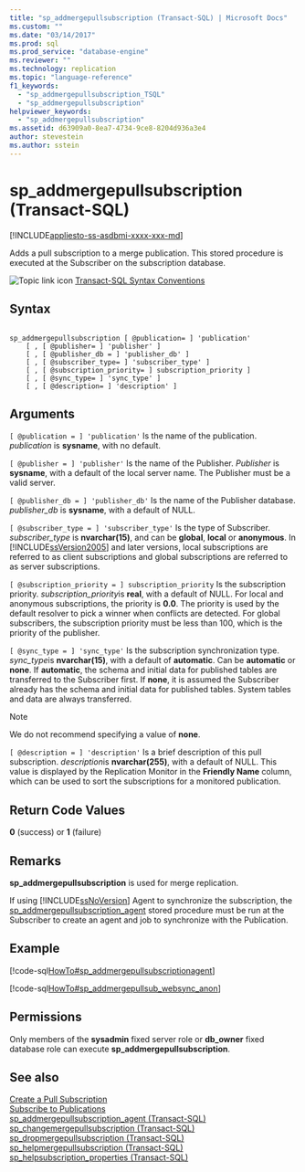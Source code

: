 ```yaml
---
title: "sp_addmergepullsubscription (Transact-SQL) | Microsoft Docs"
ms.custom: ""
ms.date: "03/14/2017"
ms.prod: sql
ms.prod_service: "database-engine"
ms.reviewer: ""
ms.technology: replication
ms.topic: "language-reference"
f1_keywords: 
  - "sp_addmergepullsubscription_TSQL"
  - "sp_addmergepullsubscription"
helpviewer_keywords: 
  - "sp_addmergepullsubscription"
ms.assetid: d63909a0-8ea7-4734-9ce8-8204d936a3e4
author: stevestein
ms.author: sstein
---
```

# sp_addmergepullsubscription (Transact-SQL)
[!INCLUDE[appliesto-ss-asdbmi-xxxx-xxx-md](../../includes/appliesto-ss-asdbmi-xxxx-xxx-md.md)]

  Adds a pull subscription to a merge publication. This stored procedure is executed at the Subscriber on the subscription database.  
  
 ![Topic link icon](../../database-engine/configure-windows/media/topic-link.gif "Topic link icon") [Transact-SQL Syntax Conventions](../../t-sql/language-elements/transact-sql-syntax-conventions-transact-sql.md)  
  
## Syntax  
  
```  
  
sp_addmergepullsubscription [ @publication= ] 'publication'   
    [ , [ @publisher= ] 'publisher' ]   
    [ , [ @publisher_db = ] 'publisher_db' ]   
    [ , [ @subscriber_type= ] 'subscriber_type' ]   
    [ , [ @subscription_priority= ] subscription_priority ]   
    [ , [ @sync_type= ] 'sync_type' ]   
    [ , [ @description= ] 'description' ]  
```  
  
## Arguments  
`[ @publication = ] 'publication'`
 Is the name of the publication. *publication* is **sysname**, with no default.  
  
`[ @publisher = ] 'publisher'`
 Is the name of the Publisher. *Publisher* is **sysname**, with a default of the local server name. The Publisher must be a valid server.  
  
`[ @publisher_db = ] 'publisher_db'`
 Is the name of the Publisher database. *publisher_db* is **sysname**, with a default of NULL.  
  
`[ @subscriber_type = ] 'subscriber_type'`
 Is the type of Subscriber. *subscriber_type* is **nvarchar(15)**, and can be **global**, **local** or **anonymous**. In [!INCLUDE[ssVersion2005](../../includes/ssversion2005-md.md)] and later versions, local subscriptions are referred to as client subscriptions and global subscriptions are referred to as server subscriptions.  
  
`[ @subscription_priority = ] subscription_priority`
 Is the subscription priority. *subscription_priority*is **real**, with a default of NULL. For local and anonymous subscriptions, the priority is **0.0**. The priority is used by the default resolver to pick a winner when conflicts are detected. For global subscribers, the subscription priority must be less than 100, which is the priority of the publisher.  
  
`[ @sync_type = ] 'sync_type'`
 Is the subscription synchronization type. *sync_type*is **nvarchar(15)**, with a default of **automatic**. Can be **automatic** or **none**. If **automatic**, the schema and initial data for published tables are transferred to the Subscriber first. If **none**, it is assumed the Subscriber already has the schema and initial data for published tables. System tables and data are always transferred.  
  
> [!NOTE]  
>  We do not recommend specifying a value of **none**.  
  
`[ @description = ] 'description'`
 Is a brief description of this pull subscription. *description*is **nvarchar(255)**, with a default of NULL. This value is displayed by the Replication Monitor in the **Friendly Name** column, which can be used to sort the subscriptions for a monitored publication.  
  
## Return Code Values  
 **0** (success) or **1** (failure)  
  
## Remarks  
 **sp_addmergepullsubscription** is used for merge replication.  
  
 If using [!INCLUDE[ssNoVersion](../../includes/ssnoversion-md.md)] Agent to synchronize the subscription, the [sp_addmergepullsubscription_agent](../../relational-databases/system-stored-procedures/sp-addmergepullsubscription-agent-transact-sql.md) stored procedure must be run at the Subscriber to create an agent and job to synchronize with the Publication.  
  
## Example  
 [!code-sql[HowTo#sp_addmergepullsubscriptionagent](../../relational-databases/replication/codesnippet/tsql/sp-addmergepullsubscript_0_1.sql)]  
  
 [!code-sql[HowTo#sp_addmergepullsub_websync_anon](../../relational-databases/replication/codesnippet/tsql/sp-addmergepullsubscript_0_2.sql)]  
  
## Permissions  
 Only members of the **sysadmin** fixed server role or **db_owner** fixed database role can execute **sp_addmergepullsubscription**.  
  
## See also  
 [Create a Pull Subscription](../../relational-databases/replication/create-a-pull-subscription.md)   
 [Subscribe to Publications](../../relational-databases/replication/subscribe-to-publications.md)   
 [sp_addmergepullsubscription_agent &#40;Transact-SQL&#41;](../../relational-databases/system-stored-procedures/sp-addmergepullsubscription-agent-transact-sql.md)   
 [sp_changemergepullsubscription &#40;Transact-SQL&#41;](../../relational-databases/system-stored-procedures/sp-changemergepullsubscription-transact-sql.md)   
 [sp_dropmergepullsubscription &#40;Transact-SQL&#41;](../../relational-databases/system-stored-procedures/sp-dropmergepullsubscription-transact-sql.md)   
 [sp_helpmergepullsubscription &#40;Transact-SQL&#41;](../../relational-databases/system-stored-procedures/sp-helpmergepullsubscription-transact-sql.md)   
 [sp_helpsubscription_properties &#40;Transact-SQL&#41;](../../relational-databases/system-stored-procedures/sp-helpsubscription-properties-transact-sql.md)  
  
  
